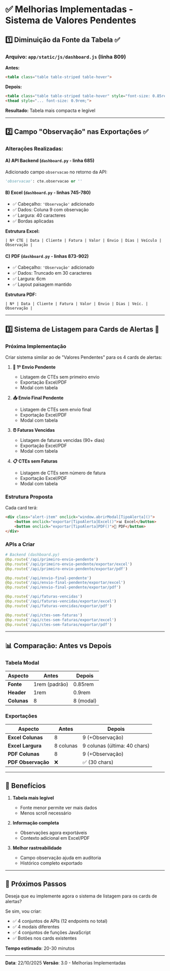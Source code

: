 # ✅ Melhorias Implementadas - Sistema de Valores Pendentes

## 1️⃣ Diminuição da Fonte da Tabela ✅

### Arquivo: `app/static/js/dashboard.js` (linha 809)

**Antes:**
```html
<table class="table table-striped table-hover">
```

**Depois:**
```html
<table class="table table-striped table-hover" style="font-size: 0.85rem;">
<thead style="... font-size: 0.9rem;">
```

**Resultado:** Tabela mais compacta e legível

---

## 2️⃣ Campo "Observação" nas Exportações ✅

### Alterações Realizadas:

#### A) API Backend (`dashboard.py` - linha 685)
Adicionado campo `observacao` no retorno da API:
```python
'observacao': cte.observacao or ''
```

#### B) Excel (`dashboard.py` - linhas 745-780)
- ✅ Cabeçalho: `'Observação'` adicionado
- ✅ Dados: Coluna 9 com observação
- ✅ Largura: 40 caracteres
- ✅ Bordas aplicadas

**Estrutura Excel:**
```
| Nº CTE | Data | Cliente | Fatura | Valor | Envio | Dias | Veículo | Observação |
```

#### C) PDF (`dashboard.py` - linhas 873-902)
- ✅ Cabeçalho: `'Observação'` adicionado
- ✅ Dados: Truncado em 30 caracteres
- ✅ Largura: 6cm
- ✅ Layout paisagem mantido

**Estrutura PDF:**
```
| Nº | Data | Cliente | Fatura | Valor | Envio | Dias | Veíc. | Observação |
```

---

## 3️⃣ Sistema de Listagem para Cards de Alertas 🔄

### Próxima Implementação

Criar sistema similar ao de "Valores Pendentes" para os 4 cards de alertas:

1. **🚨 1º Envio Pendente**
   - Listagem de CTEs sem primeiro envio
   - Exportação Excel/PDF
   - Modal com tabela

2. **📤 Envio Final Pendente**
   - Listagem de CTEs sem envio final
   - Exportação Excel/PDF
   - Modal com tabela

3. **⏰ Faturas Vencidas**
   - Listagem de faturas vencidas (90+ dias)
   - Exportação Excel/PDF
   - Modal com tabela

4. **📋 CTEs sem Faturas**
   - Listagem de CTEs sem número de fatura
   - Exportação Excel/PDF
   - Modal com tabela

### Estrutura Proposta

Cada card terá:
```html
<div class="alert-item" onclick="window.abrirModal[TipoAlerta]()">
    <button onclick="exportar[TipoAlerta]Excel()">📊 Excel</button>
    <button onclick="exportar[TipoAlerta]PDF()">📄 PDF</button>
</div>
```

### APIs a Criar

```python
# Backend (dashboard.py)
@bp.route('/api/primeiro-envio-pendente')
@bp.route('/api/primeiro-envio-pendente/exportar/excel')
@bp.route('/api/primeiro-envio-pendente/exportar/pdf')

@bp.route('/api/envio-final-pendente')
@bp.route('/api/envio-final-pendente/exportar/excel')
@bp.route('/api/envio-final-pendente/exportar/pdf')

@bp.route('/api/faturas-vencidas')
@bp.route('/api/faturas-vencidas/exportar/excel')
@bp.route('/api/faturas-vencidas/exportar/pdf')

@bp.route('/api/ctes-sem-faturas')
@bp.route('/api/ctes-sem-faturas/exportar/excel')
@bp.route('/api/ctes-sem-faturas/exportar/pdf')
```

---

## 📊 Comparação: Antes vs Depois

### Tabela Modal

| Aspecto | Antes | Depois |
|---------|-------|--------|
| **Fonte** | 1rem (padrão) | 0.85rem |
| **Header** | 1rem | 0.9rem |
| **Colunas** | 8 | 8 (modal) |

### Exportações

| Aspecto | Antes | Depois |
|---------|-------|--------|
| **Excel Colunas** | 8 | 9 (+Observação) |
| **Excel Largura** | 8 colunas | 9 colunas (última: 40 chars) |
| **PDF Colunas** | 8 | 9 (+Observação) |
| **PDF Observação** | ❌ | ✅ (30 chars) |

---

## 🎯 Benefícios

1. **Tabela mais legível**
   - Fonte menor permite ver mais dados
   - Menos scroll necessário

2. **Informação completa**
   - Observações agora exportáveis
   - Contexto adicional em Excel/PDF

3. **Melhor rastreabilidade**
   - Campo observação ajuda em auditoria
   - Histórico completo exportado

---

## 🚀 Próximos Passos

Deseja que eu implemente agora o sistema de listagem para os cards de alertas?

Se sim, vou criar:
- ✅ 4 conjuntos de APIs (12 endpoints no total)
- ✅ 4 modais diferentes
- ✅ 4 conjuntos de funções JavaScript
- ✅ Botões nos cards existentes

**Tempo estimado**: 20-30 minutos

---

**Data**: 22/10/2025
**Versão**: 3.0 - Melhorias Implementadas
